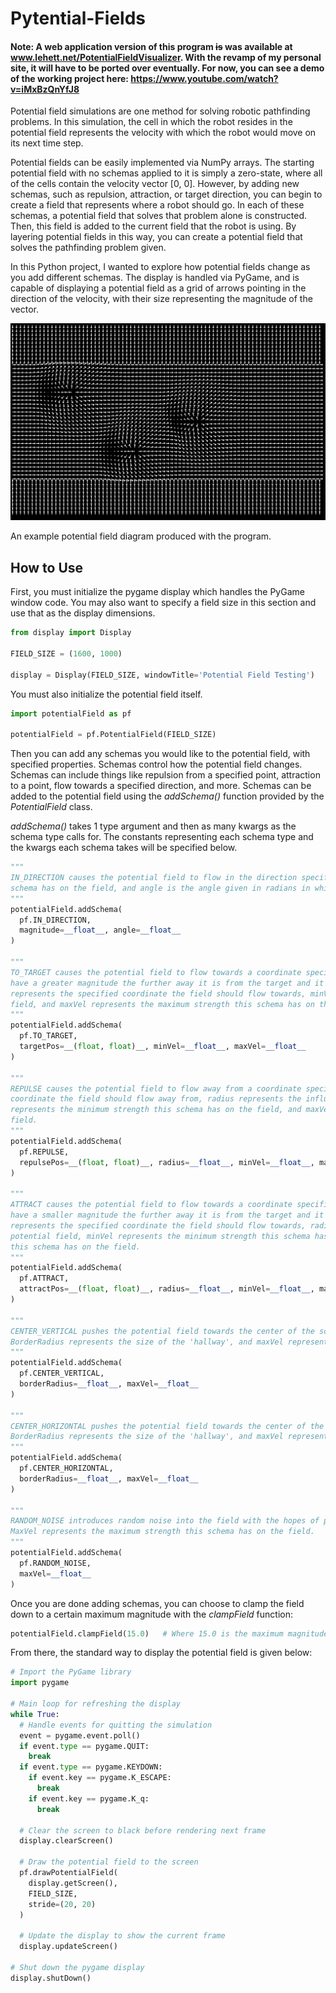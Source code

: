# Pytential-Fields

#### Note: A web application version of this program ~~is~~ was available at www.lehett.net/PotentialFieldVisualizer. With the revamp of my personal site, it will have to be ported over eventually. For now, you can see a demo of the working project here: https://www.youtube.com/watch?v=iMxBzQnYfJ8

<p>Potential field simulations are one method for solving robotic pathfinding problems. In this simulation, the cell in which the robot resides in the potential field represents the velocity with which the robot would move on its next time step.</p>
<p>Potential fields can be easily implemented via NumPy arrays. The starting potential field with no schemas applied to it is simply a zero-state, where all of the cells contain the velocity vector [0, 0]. However, by adding new schemas, such as repulsion, attraction, or target direction, you can begin to create a field that represents where a robot should go. In each of these schemas, a potential field that solves that problem alone is constructed. Then, this field is added to the current field that the robot is using. By layering potential fields in this way, you can create a potential field that solves the pathfinding problem given.</p>
<p>In this Python project, I wanted to explore how potential fields change as you add different schemas. The display is handled via PyGame, and is capable of displaying a potential field as a grid of arrows pointing in the direction of the velocity, with their size representing the magnitude of the vector.</p>

![Example Potential Field](https://github.com/jlehett/Pytential-Fields/blob/master/images/potentialfield.png)

An example potential field diagram produced with the program.

## How to Use

<p>First, you must initialize the pygame display which handles the PyGame window code. You may also want to specify a field size in this section and use that as the display dimensions.</p>

```python
from display import Display

FIELD_SIZE = (1600, 1000)

display = Display(FIELD_SIZE, windowTitle='Potential Field Testing')
```

<p>You must also initialize the potential field itself.</p>

```python
import potentialField as pf

potentialField = pf.PotentialField(FIELD_SIZE)
```

<p>Then you can add any schemas you would like to the potential field, with specified properties. Schemas control how the potential field changes. Schemas can include things like repulsion from a specified point, attraction to a point, flow towards a specified direction, and more. Schemas can be added to the potential field using the <i>addSchema()</i> function provided by the <i>PotentialField</i> class.</p>
<p><i>addSchema()</i> takes 1 type argument and then as many kwargs as the schema type calls for. The constants representing each schema type and the kwargs each schema takes will be specified below.</p>

```python
"""
IN_DIRECTION causes the potential field to flow in the direction specified by the kwargs. Magnitude represents the strength this
schema has on the field, and angle is the angle given in radians in which the field should flow.
"""
potentialField.addSchema(
  pf.IN_DIRECTION,
  magnitude=__float__, angle=__float__
)

"""
TO_TARGET causes the potential field to flow towards a coordinate specified by the kwargs. As opposed to ATTRACT, this schema will 
have a greater magnitude the further away it is from the target and it will slow down as it gets closer to the target. TargetPos 
represents the specified coordinate the field should flow towards, minVel represents the minimum strength this schema has on the
field, and maxVel represents the maximum strength this schema has on the field.
"""
potentialField.addSchema(
  pf.TO_TARGET,
  targetPos=__(float, float)__, minVel=__float__, maxVel=__float__
)

"""
REPULSE causes the potential field to flow away from a coordinate specified by the kwargs. RepulsePos represents the specified 
coordinate the field should flow away from, radius represents the influence size the schema has on the potential field, minVel 
represents the minimum strength this schema has on the field, and maxVel represents the maximum strength this schema has on the
field.
"""
potentialField.addSchema(
  pf.REPULSE,
  repulsePos=__(float, float)__, radius=__float__, minVel=__float__, maxVel=__float__
)

"""
ATTRACT causes the potential field to flow towards a coordinate specified by the kwargs. As opposed to TO_TARGET, this schema will
have a smaller magnitude the further away it is from the target and it will speed up as it gets closer to the target. AttractPos 
represents the specified coordinate the field should flow towards, radius represents the influence size the schema has on the 
potential field, minVel represents the minimum strength this schema has on the field, and maxVel represents the maximum strength 
this schema has on the field.
"""
potentialField.addSchema(
  pf.ATTRACT,
  attractPos=__(float, float)__, radius=__float__, minVel=__float__, maxVel=__float__
)

"""
CENTER_VERTICAL pushes the potential field towards the center of the screen, vertically, as if constricted through a hallway. 
BorderRadius represents the size of the 'hallway', and maxVel represents the maximum strength this schema has on the field.
"""
potentialField.addSchema(
  pf.CENTER_VERTICAL,
  borderRadius=__float__, maxVel=__float__
)

"""
CENTER_HORIZONTAL pushes the potential field towards the center of the screen, horizontally, as if constricted through a hallway. 
BorderRadius represents the size of the 'hallway', and maxVel represents the maximum strength this schema has on the field.
"""
potentialField.addSchema(
  pf.CENTER_HORIZONTAL,
  borderRadius=__float__, maxVel=__float__
)

"""
RANDOM_NOISE introduces random noise into the field with the hopes of preventing a robot from getting stuck in a zero-sum state.
MaxVel represents the maximum strength this schema has on the field.
"""
potentialField.addSchema(
  pf.RANDOM_NOISE,
  maxVel=__float__
)
```

<p>Once you are done adding schemas, you can choose to clamp the field down to a certain maximum magnitude with the <i>clampField</i> function:</p>

```python
potentialField.clampField(15.0)   # Where 15.0 is the maximum magnitude of the field
```

<p>From there, the standard way to display the potential field is given below:</p>

```python
# Import the PyGame library
import pygame

# Main loop for refreshing the display
while True:
  # Handle events for quitting the simulation
  event = pygame.event.poll()
  if event.type == pygame.QUIT:
    break
  if event.type == pygame.KEYDOWN:
    if event.key == pygame.K_ESCAPE:
      break
    if event.key == pygame.K_q:
      break
  
  # Clear the screen to black before rendering next frame
  display.clearScreen()
  
  # Draw the potential field to the screen
  pf.drawPotentialField(
    display.getScreen(),
    FIELD_SIZE,
    stride=(20, 20)
  )
  
  # Update the display to show the current frame
  display.updateScreen()
  
# Shut down the pygame display
display.shutDown()
```
